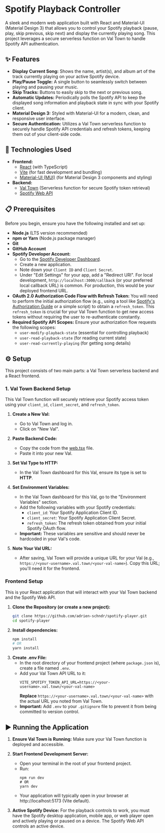 # Spotify Playback Controller
A sleek and modern web application built with React and Material-UI (Material Design 3) that allows you to control your Spotify playback (pause, play, skip previous, skip next) and display the currently playing song. This project leverages a secure serverless function on Val Town to handle Spotify API authentication.
## ✨ Features
- **Display Current Song:** Shows the name, artist(s), and album art of the track currently playing on your active Spotify device.
- **Play/Pause Toggle:** A single button to seamlessly switch between playing and pausing your music.
- **Skip Tracks:** Buttons to easily skip to the next or previous song.
- **Automatic Updates:** Periodically polls the Spotify API to keep the displayed song information and playback state in sync with your Spotify client.
- **Material Design 3:** Styled with Material-UI for a modern, clean, and responsive user interface.
- **Secure Authentication:** Utilizes a Val Town serverless function to securely handle Spotify API credentials and refresh tokens, keeping them out of your client-side code.

## 🚀 Technologies Used
- **Frontend:**
  - [React](https://react.dev) (with TypeScript)
  - [Vite](https://vitejs.dev) (for fast development and bundling)
  - [Material-UI (MUI)](https://mui.com) (for Material Design 3 components and styling)
- **Backend:**
  - [Val Town](https://www.val.town/) (Serverless function for secure Spotify token retrieval)
  - [Spotify Web API](https://developer.spotify.com/documentation/web-api/)

## 📋 Prerequisites

Before you begin, ensure you have the following installed and set up:
- **Node.js** (LTS version recommended)
- **npm or Yarn** (Node.js package manager)
- **Git**
- **GitHub Account**
- **Spotify Developer Account:**
  - Go to the [Spotify Developer Dashboard](https://developer.spotify.com/dashboard/).
  - Create a new application.
  - Note down your `Client ID` and `Client Secret`.
  - Under "Edit Settings" for your app, add a "Redirect URI". For local development, `http://localhost:3000/callback` (or your preferred local callback URL) is common. For production, this would be your deployed frontend URL.
- **OAuth 2.0 Authorization Code Flow with Refresh Token:** You will need to perform the initial authorization flow (e.g., using a tool like [Spotify's Authorization Guide](https://developer.spotify.com/documentation/web-api/tutorials/code-flow) or a simple script) to obtain a `refresh_token`. This `refresh_token` is crucial for your Val Town function to get new access tokens without requiring the user to re-authenticate constantly.
- **Required Spotify API Scopes:** Ensure your authorization flow requests the following scopes:
  - `user-modify-playback-state` (essential for controlling playback)
  - `user-read-playback-state` (for reading current state)
  - `user-read-currently-playing` (for getting song details)

## ⚙️ Setup

This project consists of two main parts: a Val Town serverless backend and a React frontend.

### 1. Val Town Backend Setup

This Val Town function will securely retrieve your Spotify access token using your `client_id`, `client_secret`, and `refresh_token`.

1. **Create a New Val:**
    - Go to Val Town and log in.
    - Click on "New Val".
2. **Paste Backend Code:**
    - Copy the code from the [web.tsx](https://github.com/adrien-schndr/spotify-player/blob/main/src/web.tsx) file.
    - Paste it into your new Val.
3. **Set Val Type to HTTP:**
    - In the Val Town dashboard for this Val, ensure its type is set to **HTTP**.

4. **Set Environment Variables:**
    - In the Val Town dashboard for this Val, go to the "Environment Variables" section.
    - Add the following variables with your Spotify credentials:
      - `client_id`: Your Spotify Application Client ID.
      - `client_secret`: Your Spotify Application Client Secret.
      - `refresh_token`: The refresh token obtained from your initial Spotify OAuth flow.
    - **Important:** These variables are sensitive and should never be hardcoded in your Val's code.
5. **Note Your Val URL:**
    - After saving, Val Town will provide a unique URL for your Val (e.g., `https://<your-username>.val.town/<your-val-name>`). Copy this URL; you'll need it for the frontend.

### Frontend Setup

This is your React application that will interact with your Val Town backend and the Spotify Web API.

1. **Clone the Repository (or create a new project):**
    ```sh
    git clone https://github.com/adrien-schndr/spotify-player.git
    cd spotify-player
    ```
2. **Install dependencies:**
    ```sh
    npm install
    # OR
    yarn install
    ```
3. **Create .env File:**
    - In the root directory of your frontend project (where `package.json` is), create a file named `.env`.
    - Add your Val Town API URL to it:
      ```
      VITE_SPOTIFY_TOKEN_API_URL=https://<your-username>.val.town/<your-val-name>
      ```
      **Replace** `https://<your-username>.val.town/<your-val-name>` with the actual URL you noted from Val Town.
    - **Important:** Add `.env` to your `.gitignore` file to prevent it from being committed to version control.

## ▶️ Running the Application

1. **Ensure Val Town is Running:** Make sure your Val Town function is deployed and accessible.

2. **Start Frontend Development Server:**
    - Open your terminal in the root of your frontend project.
    - Run:
      ```
      npm run dev
      # OR
      yarn dev
      ```
    - Your application will typically open in your browser at http://localhost:5173 (Vite default).
3. **Active Spotify Device:** For the playback controls to work, you must have the Spotify desktop application, mobile app, or web player open and actively playing or paused on a device. The Spotify Web API controls an active device.